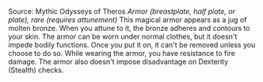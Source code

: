 Source: Mythic Odysseys of Theros
*Armor (breastplate, half plate, or plate), rare (requires attunement)*
This magical armor appears as a jug of molten bronze. When you attune to it, the bronze adheres and contours to your skin. The armor can be worn under normal clothes, but it doesn't impede bodily functions. Once you put it on, it can't be removed unless you choose to do so.
While wearing the armor, you have resistance to fire damage. The armor also doesn't impose disadvantage on Dexterity (Stealth) checks.